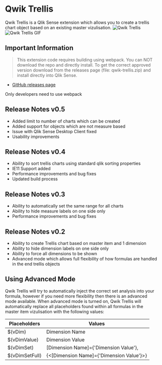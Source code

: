 # Qwik Trellis
Qwik Trellis is a Qlik Sense extension which allows you to create a trellis chart object based on an existing master vizulisation.
![Qwik Trellis](https://raw.githubusercontent.com/rileymd88/data/master/qwik-trellis/qwiktrellis.PNG)
![Qwik Trellis GIF](https://raw.githubusercontent.com/rileymd88/data/master/qwik-trellis/qwiktrellis2.gif)

## Important Information
>This extension code requires building using webpack. You can NOT download the repo and directly install. To get the correct approved version download from the releases page (file: qwik-trellis.zip) and install directly into Qlik Sense.

* [GitHub releases page](https://github.com/rileymd88/qwik-trellis/releases)

Only developers need to use webpack

## Release Notes v0.5
* Added limit to number of charts which can be created
* Added support for objects which are not measure based
* Issue with Qlik Sense Desktop Client fixed
* Usability improvements

## Release Notes v0.4
* Ability to sort trellis charts using standard qlik sorting properties
* IE11 Support added
* Performance improvements and bug fixes
* Updated build process

## Release Notes v0.3
* Ability to automatically set the same range for all charts
* Ability to hide measure labels on one side only
* Performance improvements and bug fixes

## Release Notes v0.2
* Ability to create Trellis chart based on master item and 1 dimension
* Ability to hide dimension labels on one side only
* Ability to force all dimensions to be shown
* Advanced mode which allows full flexibility of how formulas are handled in the end trellis objects

## Using Advanced Mode
Qwik Trellis will try to automatically inject the correct set analysis into your formula, however if you need more flexibility then there is an advanced mode available. When advanced mode is turned on, Qwik Trellis will automatically replace all placeholders found within all formulas in the master item vizulisation with the following values:

| Placeholders   | Values                                   |
|----------------|------------------------------------------|
| $(vDim)        | Dimension Name                           |
| $(vDimValue)   | Dimension Value                          |
| $(vDimSet)     | [Dimension Name]={'Dimension Value'},    |
| $(vDimSetFull) | {<[Dimension Name]={'Dimension Value'}>} |







